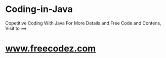 # Coding-in-Java
Copetitive Coding With Java
For More Details and Free Code and Contens, Visit to ==>
# www.freecodez.com
